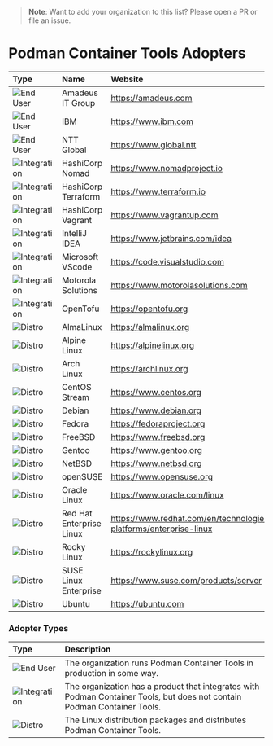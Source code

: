 > **Note**: Want to add your organization to this list? Please open a PR or file an issue.

# Podman Container Tools Adopters

| Type | Name | Website |
|:-|:-|:-|
| ![End User](https://img.shields.io/badge/End_User-blue) | Amadeus IT Group | https://amadeus.com |
| ![End User](https://img.shields.io/badge/End_User-blue) | IBM | https://www.ibm.com |
| ![End User](https://img.shields.io/badge/End_User-blue) | NTT Global | https://www.global.ntt |
| ![Integration](https://img.shields.io/badge/Integration-red) | HashiCorp Nomad | https://www.nomadproject.io |
| ![Integration](https://img.shields.io/badge/Integration-red) | HashiCorp Terraform | https://www.terraform.io |
| ![Integration](https://img.shields.io/badge/Integration-red) | HashiCorp Vagrant | https://www.vagrantup.com |
| ![Integration](https://img.shields.io/badge/Integration-red) | IntelliJ IDEA | https://www.jetbrains.com/idea |
| ![Integration](https://img.shields.io/badge/Integration-red) | Microsoft VScode | https://code.visualstudio.com |
| ![Integration](https://img.shields.io/badge/Integration-red) | Motorola Solutions | https://www.motorolasolutions.com |
| ![Integration](https://img.shields.io/badge/Integration-red) | OpenTofu | https://opentofu.org |
| ![Distro](https://img.shields.io/badge/Distro-8A2BE2) | AlmaLinux | https://almalinux.org |
| ![Distro](https://img.shields.io/badge/Distro-8A2BE2) | Alpine Linux | https://alpinelinux.org |
| ![Distro](https://img.shields.io/badge/Distro-8A2BE2) | Arch Linux | https://archlinux.org |
| ![Distro](https://img.shields.io/badge/Distro-8A2BE2) | CentOS Stream | https://www.centos.org |
| ![Distro](https://img.shields.io/badge/Distro-8A2BE2) | Debian | https://www.debian.org |
| ![Distro](https://img.shields.io/badge/Distro-8A2BE2) | Fedora | https://fedoraproject.org |
| ![Distro](https://img.shields.io/badge/Distro-8A2BE2) | FreeBSD | https://www.freebsd.org |
| ![Distro](https://img.shields.io/badge/Distro-8A2BE2) | Gentoo | https://www.gentoo.org |
| ![Distro](https://img.shields.io/badge/Distro-8A2BE2) | NetBSD | https://www.netbsd.org |
| ![Distro](https://img.shields.io/badge/Distro-8A2BE2) | openSUSE | https://www.opensuse.org |
| ![Distro](https://img.shields.io/badge/Distro-8A2BE2) | Oracle Linux | https://www.oracle.com/linux |
| ![Distro](https://img.shields.io/badge/Distro-8A2BE2) | Red Hat Enterprise Linux | https://www.redhat.com/en/technologies/linux-platforms/enterprise-linux |
| ![Distro](https://img.shields.io/badge/Distro-8A2BE2) | Rocky Linux | https://rockylinux.org |
| ![Distro](https://img.shields.io/badge/Distro-8A2BE2) | SUSE Linux Enterprise | https://www.suse.com/products/server |
| ![Distro](https://img.shields.io/badge/Distro-8A2BE2) | Ubuntu | https://ubuntu.com |

### Adopter Types

| Type | Description |
|:-|:-|
| ![End User](https://img.shields.io/badge/End_User-blue) | The organization runs Podman Container Tools in production in some way. |
| ![Integration](https://img.shields.io/badge/Integration-red) | The organization has a product that integrates with Podman Container Tools, but does not contain Podman Container Tools. |
| ![Distro](https://img.shields.io/badge/Distro-8A2BE2) | The Linux distribution packages and distributes Podman Container Tools. |
